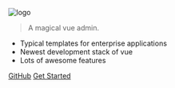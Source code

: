 ![logo](https://wpimg.wallstcn.com/98d033e6-8da0-49b5-afe6-f491f4cd3348.png ':no-zoom')

> A magical vue admin.

- Typical templates for enterprise applications
- Newest development stack of vue
- Lots of awesome features

[GitHub](https://github.com/PanJiaChen/vue-element-admin ":target=_blank")
[Get Started](?id=vue-element-admin)

<!-- ![color](#00b887) -->
